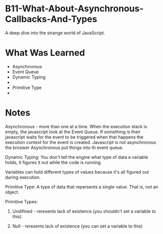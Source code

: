 # B11-What-About-Asynchronous-Callbacks-And-Types
<p>A deep dive into the strange world of JavaScript.</p>

<h1>What Was Learned</h1>
    
 <ul>

  <li>Asynchronous</li>
  <li>Event Queue</li>
  <li> Dynamic Typing<li>
  <li>Primitive Type<li>
 </ul>
 
<h1>Notes</h1>
Asynchronous - more than one at a time.
When the execution stack is empty, the javascript look at the Event Queue. If something is their javascript waits for the event to be triggered when that happens the execution context for the event is  created. Javascript is not asynchronous the broswer Asynchronous put things into th event queue. 

Dynamic Typing: You don't tell the engine what type of data a variable holds, it figures it out while the code is running.

Variables can hold different types of values because it's all figured out during execution.

Primitive Type: A type of data that repersents a single value. That is, not an object.

Primitive Types:
1. Undifined - reresents lack of existence.(you shouldn't set a variable to this)

2. Null - reresents lack of existence (you can set a variable to this)